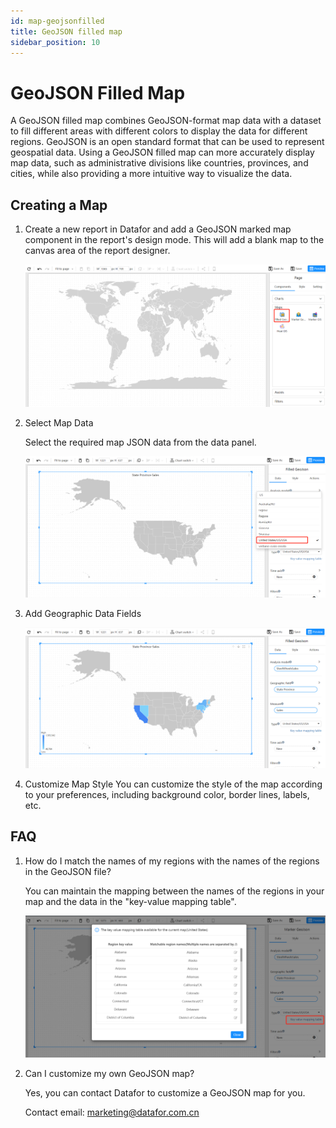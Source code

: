 ```yaml
---
id: map-geojsonfilled
title: GeoJSON filled map
sidebar_position: 10
---
```

# GeoJSON Filled Map

A GeoJSON filled map combines GeoJSON-format map data with a dataset to fill different areas with different colors to display the data for different regions. GeoJSON is an open standard format that can be used to represent geospatial data. Using a GeoJSON filled map can more accurately display map data, such as administrative divisions like countries, provinces, and cities, while also providing a more intuitive way to visualize the data.

## Creating a Map

1. Create a new report in Datafor and add a GeoJSON marked map component in the report's design mode. This will add a blank map to the canvas area of the report designer.

   ![1681888117077](../../../../static/img/en/datafor/visualizer/1681888117077.png)

2. Select Map Data

   Select the required map JSON data from the data panel.

   ![1681887949391](../../../../static/img/en/datafor/visualizer/1681887949391.png)


3. Add Geographic Data Fields

   ![1681887896864](../../../../static/img/en/datafor/visualizer/1681887896864.png)

4. Customize Map Style
   You can customize the style of the map according to your preferences, including background color, border lines, labels, etc.

## FAQ

1. How do I match the names of my regions with the names of the regions in the GeoJSON file?

   You can maintain the mapping between the names of the regions in your map and the data in the "key-value mapping table".

   ![1681888063762](../../../../static/img/en/datafor/visualizer/1681888063762.png)


2. Can I customize my own GeoJSON map?

   Yes, you can contact Datafor to customize a GeoJSON map for you.

   Contact email: marketing@datafor.com.cn

